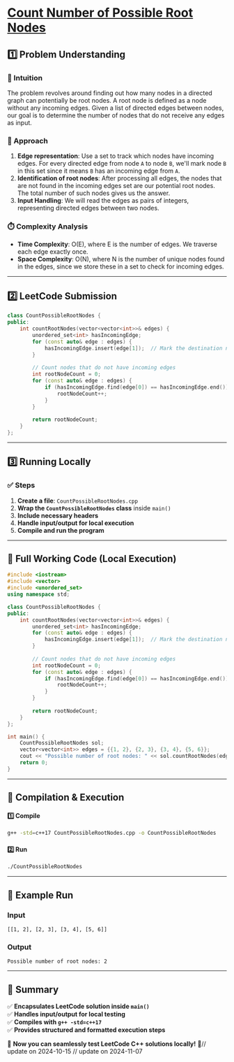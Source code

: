 # **[Count Number of Possible Root Nodes](https://leetcode.com/problems/count-number-of-possible-root-nodes/description/)**  

## **1️⃣ Problem Understanding**  
### **📌 Intuition**  
The problem revolves around finding out how many nodes in a directed graph can potentially be root nodes. A root node is defined as a node without any incoming edges. Given a list of directed edges between nodes, our goal is to determine the number of nodes that do not receive any edges as input.

### **🚀 Approach**  
1. **Edge representation**: Use a set to track which nodes have incoming edges. For every directed edge from node `A` to node `B`, we'll mark node `B` in this set since it means `B` has an incoming edge from `A`.
2. **Identification of root nodes**: After processing all edges, the nodes that are not found in the incoming edges set are our potential root nodes. The total number of such nodes gives us the answer.
3. **Input Handling**: We will read the edges as pairs of integers, representing directed edges between two nodes.

### **⏱️ Complexity Analysis**  
- **Time Complexity**: O(E), where E is the number of edges. We traverse each edge exactly once.
- **Space Complexity**: O(N), where N is the number of unique nodes found in the edges, since we store these in a set to check for incoming edges.

---  

## **2️⃣ LeetCode Submission**  
```cpp
class CountPossibleRootNodes {
public:
    int countRootNodes(vector<vector<int>>& edges) {
        unordered_set<int> hasIncomingEdge;
        for (const auto& edge : edges) {
            hasIncomingEdge.insert(edge[1]);  // Mark the destination node
        }
        
        // Count nodes that do not have incoming edges
        int rootNodeCount = 0;
        for (const auto& edge : edges) {
            if (hasIncomingEdge.find(edge[0]) == hasIncomingEdge.end()) {
                rootNodeCount++;
            }
        }
        
        return rootNodeCount;
    }
};
```  

---  

## **3️⃣ Running Locally**  
### **✅ Steps**  
1. **Create a file**: `CountPossibleRootNodes.cpp`  
2. **Wrap the `CountPossibleRootNodes` class** inside `main()`  
3. **Include necessary headers**  
4. **Handle input/output for local execution**  
5. **Compile and run the program**  

---  

## **📝 Full Working Code (Local Execution)**  
```cpp
#include <iostream>
#include <vector>
#include <unordered_set>
using namespace std;

class CountPossibleRootNodes {
public:
    int countRootNodes(vector<vector<int>>& edges) {
        unordered_set<int> hasIncomingEdge;
        for (const auto& edge : edges) {
            hasIncomingEdge.insert(edge[1]);  // Mark the destination node
        }
        
        // Count nodes that do not have incoming edges
        int rootNodeCount = 0;
        for (const auto& edge : edges) {
            if (hasIncomingEdge.find(edge[0]) == hasIncomingEdge.end()) {
                rootNodeCount++;
            }
        }
        
        return rootNodeCount;
    }
};

int main() {
    CountPossibleRootNodes sol;
    vector<vector<int>> edges = {{1, 2}, {2, 3}, {3, 4}, {5, 6}};
    cout << "Possible number of root nodes: " << sol.countRootNodes(edges) << endl;
    return 0;
}
```  

---  

## **🔧 Compilation & Execution**  
#### **1️⃣ Compile**  
```bash
g++ -std=c++17 CountPossibleRootNodes.cpp -o CountPossibleRootNodes
```  

#### **2️⃣ Run**  
```bash
./CountPossibleRootNodes
```  

---  

## **🎯 Example Run**  
### **Input**  
```
[[1, 2], [2, 3], [3, 4], [5, 6]]
```  
### **Output**  
```
Possible number of root nodes: 2
```  

---  

## **📌 Summary**  
✅ **Encapsulates LeetCode solution inside `main()`**  
✅ **Handles input/output for local testing**  
✅ **Compiles with `g++ -std=c++17`**  
✅ **Provides structured and formatted execution steps**  

🚀 **Now you can seamlessly test LeetCode C++ solutions locally!** 🚀// update on 2024-10-15
// update on 2024-11-07
